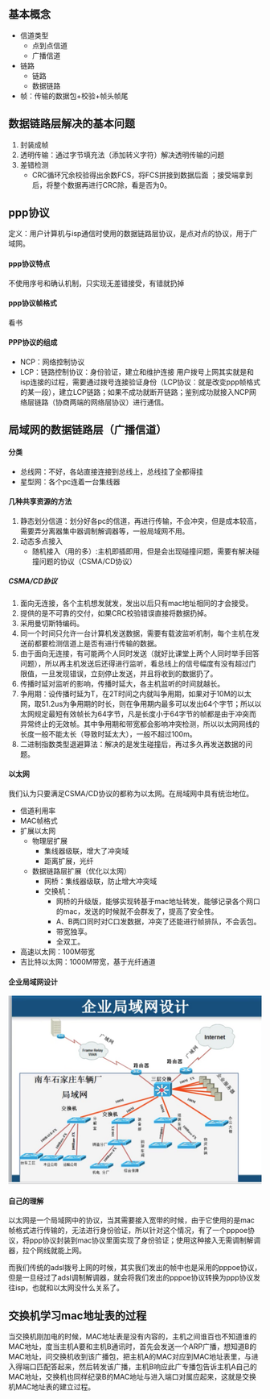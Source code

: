 ## 基本概念
- 信道类型
  - 点到点信道
  - 广播信道
- 链路
  - 链路
  - 数据链路
- 帧：传输的数据包+校验+帧头帧尾

## 数据链路层解决的基本问题
1. 封装成帧
2. 透明传输：通过字节填充法（添加转义字符）解决透明传输的问题
3. 差错检测
   - CRC循环冗余校验得出余数FCS，将FCS拼接到数据后面 ；接受端拿到后，将整个数据再进行CRC除，看是否为0。

## ppp协议
定义：用户计算机与isp通信时使用的数据链路层协议，是点对点的协议，用于广域网。
#### ppp协议特点
不使用序号和确认机制，只实现无差错接受，有错就扔掉
#### ppp协议帧格式
看书
#### PPP协议的组成
- NCP：网络控制协议
- LCP：链路控制协议：身份验证，建立和维护连接
用户拨号上网其实就是和isp连接的过程，需要通过拨号连接验证身份（LCP协议：就是改变ppp帧格式的某一段），建立LCP链路；如果不成功就断开链路；鉴别成功就接入NCP网络层链路（协商两端的网络层协议）进行通信。

## 局域网的数据链路层（广播信道）
#### 分类
- 总线网：不好，各站直接连接到总线上，总线挂了全都得挂
- 星型网：各个pc连着一台集线器

#### 几种共享资源的方法
1. 静态划分信道：划分好各pc的信道，再进行传输，不会冲突，但是成本较高，需要弄分离器集中器调制解调器等，一般局域网不用。
2. 动态多点接入
   - 随机接入（用的多）:主机即插即用，但是会出现碰撞问题，需要有解决碰撞问题的协议（CSMA/CD协议）

##### CSMA/CD协议
1. 面向无连接，各个主机想发就发，发出以后只有mac地址相同的才会接受。
2. 提供的是不可靠的交付，如果CRC校验错误直接将数据扔掉。
3. 采用曼切斯特编码。
4. 同一个时间只允许一台计算机发送数据，需要有载波监听机制，每个主机在发送前都要检测信道上是否有进行传输的数据。
5. 由于面向无连接，有可能两个人同时发送（就好比课堂上两个人同时举手回答问题），所以再主机发送后还得进行监听，看总线上的信号幅度有没有超过门限值，一旦发现错误，立刻停止发送，并且将收到的数据扔了。
6. 传播时延对监听的影响，传播时延大，各主机监听的时间就越长。
7. 争用期：设传播时延为T，在2T时间之内就叫争用期，如果对于10M的以太网，取51.2us为争用期的时长，则在争用期内最多可以发出64个字节；所以以太网规定最短有效帧长为64字节，凡是长度小于64字节的帧都是由于冲突而异常终止的无效帧。其中争用期和带宽都会影响冲突检测，所以以太网网线的长度一般不能太长（导致时延太大），一般不超过100m。
8. 二进制指数类型退避算法：解决的是发生碰撞后，再过多久再发送数据的问题。

#### 以太网
我们认为只要满足CSMA/CD协议的都称为以太网。在局域网中具有统治地位。
- 信道利用率
- MAC帧格式
- 扩展以太网
  - 物理层扩展
    - 集线器级联，增大了冲突域
    - 距离扩展，光纤
  - 数据链路层扩展（优化以太网）
    - 网桥：集线器级联，防止增大冲突域
    - 交换机：
      - 网桥的升级版，能够实现转基于mac地址转发，能够记录各个网口的mac，发送的时候就不会群发了，提高了安全性。
      - A、B两口同时对C口发数据，冲突了还能进行帧排队，不会丢包。
      - 带宽独享。
      - 全双工。
- 高速以太网：100M带宽
- 吉比特以太网：1000M带宽，基于光纤通道

#### 企业局域网设计
![](/截图/截屏2020-03-0717.53.10.png)

#### 自己的理解
以太网是一个局域网中的协议，当其需要接入宽带的时候，由于它使用的是mac帧格式进行传输的，无法进行身份验证，所以针对这个情况，有了一个pppoe协议，将ppp协议封装到mac协议里面实现了身份验证；使用这种接入无需调制解调器，拉个网线就能上网。

而我们传统的adsl拨号上网的时候，其实我们发出的帧中也是采用的pppoe协议，但是一旦经过了adsl调制解调器，就会将我们发出的pppoe协议转换为ppp协议发往isp，也就和以太网没什么关系了。

## 交换机学习mac地址表的过程
当交换机刚加电的时候，MAC地址表是没有内容的，主机之间谁百也不知道谁的MAC地址，度当主机A要和主机B通讯时，首先会发送一个ARP广播，想知道B的MAC地址，问交换机收到该广播包，把主机A的MAC对应到MAC地址表里，与进入得端口匹配答起来，然后转发该广播，主机B响应此广专播包告诉主机A自己的MAC地址，交换机也同样纪录B的MAC地址与进入端口对属应起来，这就是交换机MAC地址表的建立过程。







